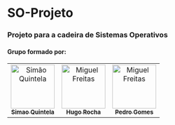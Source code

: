 # SO-Projeto
### Projeto para a cadeira de Sistemas Operativos
#### Grupo formado por:
<table>
<tr>
    <td align="center">
        <a href="https://github.com/SimaoQuintela">
            <img src="https://avatars.githubusercontent.com/u/71183501?v=4" width="100;" alt="Simão Quintela"/>
            <br />
            <sub><b>Simao Quintela</b></sub>
        </a>
    </td>
    <td align="center">
        <a href="https://github.com/HugoRochartk">
            <img src="https://avatars.githubusercontent.com/u/79595157?v=4" width="100;" alt="Miguel Freitas"/>
            <br />
            <sub><b>Hugo Rocha</b></sub>
        </a>
    </td>
  <td align="center">
        <a href="https://github.com/pedro74gomes">
            <img src="https://avatars.githubusercontent.com/u/62063732?v=4" width="100;" alt="Miguel Freitas"/>
            <br />
            <sub><b>Pedro Gomes</b></sub>
        </a>
    </td>
  </tr>
</table>
